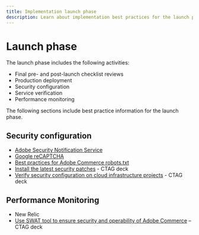 ```yaml
---
title: Implementation launch phase
description: Learn about implementation best practices for the launch phase of Adobe Commerce projects.
---
```


# Launch phase

The launch phase includes the following activities:

- Final pre- and post-launch checklist reviews
- Production deployment
- Security configuration
- Service verification
- Performance monitoring

The following sections include best practice information for the launch phase.

## Security configuration

- [Adobe Security Notification Service​](https://support.magento.com/hc/en-us/articles/4488969507341%E2%80%8B)
- [Google reCAPTCHA](https://docs.magento.com/user-guide/stores/security-google-recaptcha.html)
- [Best practices for Adobe Commerce robots.txt​](https://support.magento.com/hc/en-us/articles/360048754931)
- [Install the latest security patches](https://helpx.adobe.com/security/products/magento/apsb22-12.html) - CTAG deck
- [Verify security configuration on cloud infrastructure projects](https://devdocs.magento.com/cloud/live/site-launch-checklist.html#security-configuration) - CTAG deck

## Performance Monitoring

- New Relic
- [Use SWAT tool to ensure security and operability of Adobe Commerce](https://experienceleague.adobe.com/docs/commerce-operations/tools/site-wide-analysis-tool/intro.html?lang=en#integrations-with-other-adobe-commerce-support-tools) – CTAG deck
